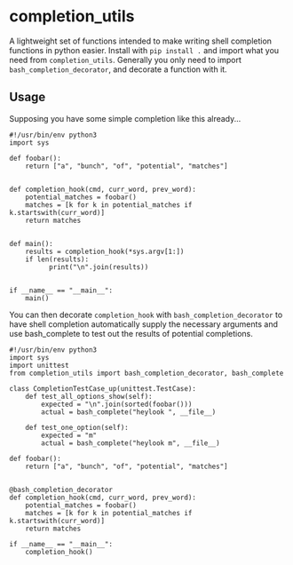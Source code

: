 # completion_utils

A lightweight set of functions intended to make writing shell completion functions in python easier. Install with `pip install .` and import what you need from `completion_utils`. Generally you only need to import `bash_completion_decorator`, and decorate a function with it.

## Usage
Supposing you have some simple completion like this already...
```
#!/usr/bin/env python3
import sys

def foobar():
    return ["a", "bunch", "of", "potential", "matches"]


def completion_hook(cmd, curr_word, prev_word):
    potential_matches = foobar()
    matches = [k for k in potential_matches if k.startswith(curr_word)]
    return matches


def main():
    results = completion_hook(*sys.argv[1:])
    if len(results):
          print("\n".join(results))


if __name__ == "__main__":
    main()
```

You can then decorate `completion_hook` with `bash_completion_decorator` to have shell completion automatically supply the necessary arguments and use bash_complete to test out the results of potential completions.
```
#!/usr/bin/env python3
import sys
import unittest
from completion_utils import bash_completion_decorator, bash_complete

class CompletionTestCase_up(unittest.TestCase):
    def test_all_options_show(self):
        expected = "\n".join(sorted(foobar()))
        actual = bash_complete("heylook ", __file__)

    def test_one_option(self):
        expected = "m"
        actual = bash_complete("heylook m", __file__)

def foobar():
    return ["a", "bunch", "of", "potential", "matches"]


@bash_completion_decorator
def completion_hook(cmd, curr_word, prev_word):
    potential_matches = foobar()
    matches = [k for k in potential_matches if k.startswith(curr_word)]
    return matches

if __name__ == "__main__":
    completion_hook()
```
